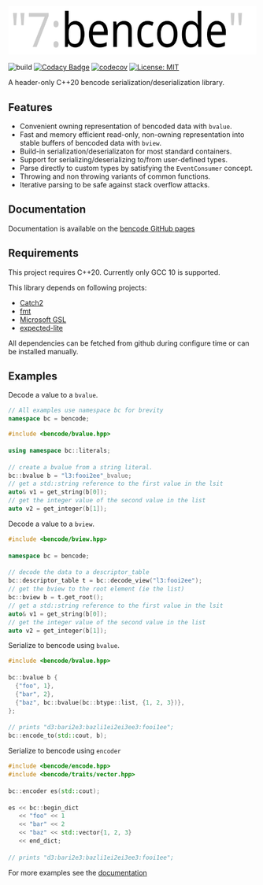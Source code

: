 ![](docs/images/bencode.svg)

![build](https://github.com/fbdtemme/bencode/workflows/build/badge.svg?branch=master)
[![Codacy Badge](https://api.codacy.com/project/badge/Grade/5cc3eec94d8a486dab62afeab5130def)](https://app.codacy.com/manual/floriandetemmerman/bencode?utm_source=github.com&utm_medium=referral&utm_content=fbdtemme/bencode&utm_campaign=Badge_Grade_Dashboard)
[![codecov](https://codecov.io/gh/fbdtemme/bencode/branch/master/graph/badge.svg)](https://codecov.io/gh/fbdtemme/bencode)
[![License: MIT](https://img.shields.io/badge/License-MIT-yellow.svg)](https://opensource.org/licenses/MIT)

A header-only C++20 bencode serialization/deserialization library.

## Features

*  Convenient owning representation of bencoded data with `bvalue`.
*  Fast and memory efficient read-only, non-owning representation into stable buffers of bencoded data with `bview`.
*  Build-in serialization/deserializaton for most standard containers.
*  Support for serializing/deserializing to/from user-defined types. 
*  Parse directly to custom types by satisfying the `EventConsumer` concept.
*  Throwing and non throwing variants of common functions.
*  Iterative parsing to be safe against stack overflow attacks.

## Documentation

Documentation is available on the [bencode GitHub pages](https://fbdtemme.github.io/bencode/)

## Requirements

This project requires C++20. 
Currently only GCC 10 is supported.

This library depends on following projects:
*  [Catch2](https://github.com/catchorg/Catch2)
*  [fmt](https://github.com/fmtlib/fmt)
*  [Microsoft GSL](https://github.com/microsoft/GSL)
*  [expected-lite](https://github.com/martinmoene/expected-lite)

All dependencies can be fetched from github during configure time or can be installed manually.

## Examples

Decode a value to a `bvalue`.

```cpp
// All examples use namespace bc for brevity
namespace bc = bencode;
```

```cpp
#include <bencode/bvalue.hpp> 

using namespace bc::literals;

// create a bvalue from a string literal.
bc::bvalue b = "l3:fooi2ee"_bvalue;
// get a std::string reference to the first value in the lsit
auto& v1 = get_string(b[0]);
// get the integer value of the second value in the list
auto v2 = get_integer(b[1]);
```

Decode a value to a `bview`.

```cpp
#include <bencode/bview.hpp> 

namespace bc = bencode;

// decode the data to a descriptor_table
bc::descriptor_table t = bc::decode_view("l3:fooi2ee");
// get the bview to the root element (ie the list) 
bc::bview b = t.get_root();
// get a std::string reference to the first value in the lsit
auto& v1 = get_string(b[0]);
// get the integer value of the second value in the list
auto v2 = get_integer(b[1]);
```

Serialize to bencode using `bvalue`.
```cpp
#include <bencode/bvalue.hpp> 

bc::bvalue b {
  {"foo", 1},
  {"bar", 2},
  {"baz", bc::bvalue(bc::btype::list, {1, 2, 3})},
};

// prints "d3:bari2e3:bazli1ei2ei3ee3:fooi1ee";
bc::encode_to(std::cout, b);
```

Serialize to bencode using `encoder`

```cpp
#include <bencode/encode.hpp> 
#include <bencode/traits/vector.hpp> 

bc::encoder es(std::cout);

es << bc::begin_dict
   << "foo" << 1
   << "bar" << 2
   << "baz" << std::vector{1, 2, 3}
   << end_dict;

// prints "d3:bari2e3:bazli1ei2ei3ee3:fooi1ee";
```

For more examples see the [documentation](https://fbdtemme.github.io/bencode/) 
